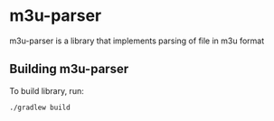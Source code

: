 # m3u-parser

m3u-parser is a library that implements parsing of file in m3u format

## Building m3u-parser

To build library, run:

    ./gradlew build
